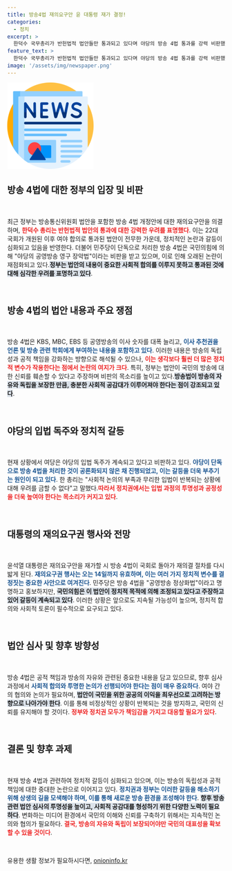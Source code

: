 ```yaml
---
title: 방송4법 재의요구안 윤 대통령 재가 결정!
categories:
  - 정치
excerpt: >
  한덕수 국무총리가 반헌법적 법안들만 통과되고 있다며 야당의 방송 4법 통과를 강력 비판했습니다. 대통령의 재의요구권 행사 시한이迫迫迫, 공영방송 정상화 여부에 귀추가 주목됩니다. 클릭하고 자세한 내용을 확인하세요!
feature_text: >
  한덕수 국무총리가 반헌법적 법안들만 통과되고 있다며 야당의 방송 4법 통과를 강력 비판했습니다. 대통령의 재의요구권 행사 시한이迫迫迫, 공영방송 정상화 여부에 귀추가 주목됩니다. 클릭하고 자세한 내용을 확인하세요!
image: '/assets/img/newspaper.png'
---
```


<p><img src="/assets/img/newspaper.png" alt="kimp 속보" /></p>

<h2 data-ke-size="size26">방송 4법에 대한 정부의 입장 및 비판</h2>

<p data-ke-size="size16">&nbsp;</p>

<p>최근 정부는 방송통신위원회 법안을 포함한 방송 4법 개정안에 대한 재의요구안을 의결하며, <b><span style="color: #ee2323;">한덕수 총리는 반헌법적 법안의 통과에 대한 강력한 우려를 표명했다</span></b>. 이는 22대 국회가 개원된 이후 여야 합의로 통과된 법안이 전무한 가운데, 정치적인 논란과 갈등이 심화되고 있음을 반영한다. 더불어 민주당이 단독으로 처리한 방송 4법은 국민의힘에 의해 "야당의 공영방송 영구 장악법"이라는 비판을 받고 있으며, 이로 인해 오래된 논란이 재점화되고 있다.<b><span style="background-color: #21538527;">정부는 법안의 내용이 중요한 사회적 합의를 이루지 못하고 통과된 것에 대해 심각한 우려를 표명하고 있다</span></b>.</p>

<p data-ke-size="size16">&nbsp;</p>

<h2 data-ke-size="size26">방송 4법의 법안 내용과 주요 쟁점</h2>

<p data-ke-size="size16">&nbsp;</p>

<p>방송 4법은 KBS, MBC, EBS 등 공영방송의 이사 숫자를 대폭 늘리고, <b><span style="color: #1a5490;">이사 추천권을 언론 및 방송 관련 학회에게 부여하는 내용을 포함하고 있다</span></b>. 이러한 내용은 방송의 독립성과 공적 책임을 강화하는 방향으로 해석될 수 있으나, <b><span style="color: #ee2323;">이는 생각보다 훨씬 더 많은 정치적 변수가 작용한다는 점에서 논란의 여지가 크다</span></b>. 특히, 정부는 법안이 국민의 방송에 대한 신뢰를 훼손할 수 있다고 주장하며 비판의 목소리를 높이고 있다.<b><span style="background-color: #21538527;">방송법이 방송의 자유와 독립을 보장한 만큼, 충분한 사회적 공감대가 이루어져야 한다는 점이 강조되고 있다</span></b>.</p>

<p data-ke-size="size16">&nbsp;</p>

<h2 data-ke-size="size26">야당의 입법 독주와 정치적 갈등</h2>

<p data-ke-size="size16">&nbsp;</p>

<p>현재 상황에서 여당은 야당의 입법 독주가 계속되고 있다고 비판하고 있다. <b><span style="color: #1a5490;">야당이 단독으로 방송 4법을 처리한 것이 공론화되지 않은 채 진행되었고, 이는 갈등을 더욱 부추기는 원인이 되고 있다</span></b>. 한 총리는 "사회적 논의의 부족과 무리한 입법이 반복되는 상황에 대해 우려를 금할 수 없다"고 말했다.<b><span style="color: #ee2323;">따라서 정치권에서는 입법 과정의 투명성과 공정성을 더욱 높여야 한다는 목소리가 커지고 있다</span></b>.</p>

<p data-ke-size="size16">&nbsp;</p>

<h2 data-ke-size="size26">대통령의 재의요구권 행사와 전망</h2>

<p data-ke-size="size16">&nbsp;</p>

<p>윤석열 대통령은 재의요구안을 재가할 시 방송 4법이 국회로 돌아가 재의결 절차를 다시 밟게 된다. <b><span style="color: #1a5490;">재의요구권 행사는 오는 14일까지 유효하며, 이는 여러 가지 정치적 변수를 결정짓는 중요한 사안으로 여겨진다</span></b>. 민주당은 방송 4법을 "공영방송 정상화법"이라고 명명하고 홍보하지만, <b><span style="background-color: #21538527;">국민의힘은 이 법안이 정치적 목적에 의해 조정되고 있다고 주장하고 있어 갈등이 계속되고 있다</span></b>. 이러한 상황은 앞으로도 지속될 가능성이 높으며, 정치적 합의와 사회적 토론이 필수적으로 요구되고 있다.</p>

<p data-ke-size="size16">&nbsp;</p>

<h2 data-ke-size="size26">법안 심사 및 향후 방향성</h2>

<p data-ke-size="size16">&nbsp;</p>

<p>방송 4법은 공적 책임과 방송의 자유와 관련된 중요한 내용을 담고 있으므로, 향후 심사 과정에서 <b><span style="color: #1a5490;">사회적 합의와 투명한 논의가 선행되어야 한다는 점이 매우 중요하다</span></b>. 여야 간의 협의와 논의가 필요하며, <b><span style="background-color: #21538527;">법안이 국민을 위한 공공의 이익을 최우선으로 고려하는 방향으로 나아가야 한다</span></b>. 이를 통해 비정상적인 상황이 반복되는 것을 방지하고, 국민의 신뢰를 유지해야 할 것이다. <b><span style="color: #ee2323;">정부와 정치권 모두가 책임감을 가지고 대응할 필요가 있다</span></b>.</p>

<p data-ke-size="size16">&nbsp;</p>

<h2 data-ke-size="size26">결론 및 향후 과제</h2>

<p data-ke-size="size16">&nbsp;</p>

<p>현재 방송 4법과 관련하여 정치적 갈등이 심화되고 있으며, 이는 방송의 독립성과 공적 책임에 대한 중대한 논란으로 이어지고 있다. <b><span style="color: #1a5490;">정치권과 정부는 이러한 갈등을 해소하기 위해 상생의 길을 모색해야 하며, 이를 통해 새로운 방송 환경을 조성해야 한다</span></b>. <b><span style="background-color: #21538527;">향후 방송 관련 법안 심사의 투명성을 높이고, 사회적 공감대를 형성하기 위한 다양한 노력이 필요하다</span></b>. 변화하는 미디어 환경에서 국민의 이해와 신뢰를 구축하기 위해서는 지속적인 논의와 협의가 필요하다. <b><span style="color: #ee2323;">결국, 방송의 자유와 독립이 보장되어야만 국민의 대표성을 확보할 수 있을 것이다</span></b>. </p>

<p data-ke-size="size16">&nbsp;</p>
유용한 생활 정보가 필요하시다면, <a href="https://onioninfo.kr" rel="dofollow">onioninfo.kr</a>


